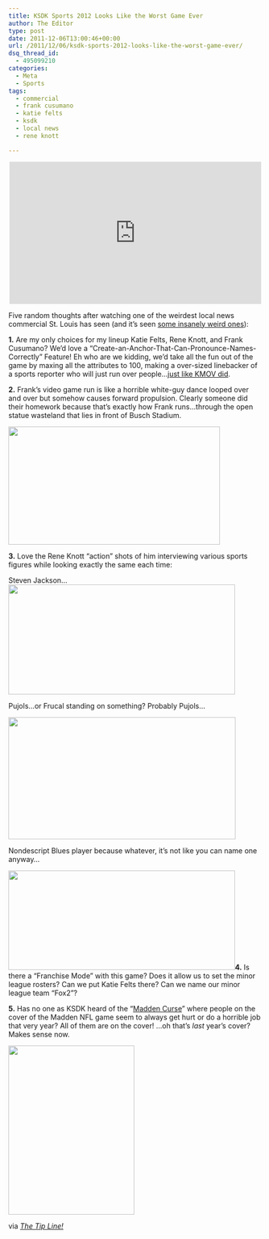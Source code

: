 ```yaml
---
title: KSDK Sports 2012 Looks Like the Worst Game Ever
author: The Editor
type: post
date: 2011-12-06T13:00:46+00:00
url: /2011/12/06/ksdk-sports-2012-looks-like-the-worst-game-ever/
dsq_thread_id:
  - 495099210
categories:
  - Meta
  - Sports
tags:
  - commercial
  - frank cusumano
  - katie felts
  - ksdk
  - local news
  - rene knott

---
```

<span class="embed-youtube" style="text-align:center; display: block;"><iframe class='youtube-player' type='text/html' width='500' height='282' src='http://www.youtube.com/embed/mj24EwJLYdY?version=3&#038;rel=1&#038;fs=1&#038;autohide=2&#038;showsearch=0&#038;showinfo=1&#038;iv_load_policy=1&#038;wmode=transparent' allowfullscreen='true' style='border:0;'></iframe></span>

Five random thoughts after watching one of the weirdest local news commercial St. Louis has seen (and it&#8217;s seen <a href="http://punchingkitty.com/2009/02/04/found-kmovs-channel-4-newsbusters-promo/" target="_blank">some insanely weird ones</a>):

**1.** Are my only choices for my lineup Katie Felts, Rene Knott, and Frank Cusumano? We&#8217;d love a &#8220;Create-an-Anchor-That-Can-Pronounce-Names-Correctly&#8221; Feature! Eh who are we kidding, we&#8217;d take all the fun out of the game by maxing all the attributes to 100, making a over-sized linebacker of a sports reporter who will just run over people&#8230;<a href="http://www.kmov.com/on-tv/bios/64778197.html" target="_blank">just like KMOV did</a>.

**2.** Frank&#8217;s video game run is like a horrible white-guy dance looped over and over but somehow causes forward propulsion. Clearly someone did their homework because that&#8217;s exactly how Frank runs&#8230;through the open statue wasteland that lies in front of Busch Stadium.

[<img class="aligncenter" title="KSDK Frank Cusumano Running" src="http://i.imgur.com/p2fMb.gif" alt="" width="420" height="234" />][1]

**3.** Love the Rene Knott &#8220;action&#8221; shots of him interviewing various sports figures while looking exactly the same each time:

Steven Jackson&#8230;[<img class="aligncenter size-full wp-image-12398" title="ksdk_knott_jackson" src="http://media.punchingkitty.com/wordpress/2011/12/ksdk_knott_jackson.jpg" alt="" width="450" height="218" />][2]

Pujols&#8230;or Frucal standing on something? Probably Pujols&#8230;

[<img class="aligncenter size-full wp-image-12399" title="ksdk_knott_pujols-1" src="http://media.punchingkitty.com/wordpress/2011/12/ksdk_knott_pujols-1.jpg" alt="" width="451" height="242" />][3]

Nondescript Blues player because whatever, it&#8217;s not like you can name one anyway&#8230;

[<img class="aligncenter size-full wp-image-12397" title="ksdk_knott_blues" src="http://media.punchingkitty.com/wordpress/2011/12/ksdk_knott_blues.jpg" alt="" width="450" height="197" />][4]**4.** Is there a &#8220;Franchise Mode&#8221; with this game? Does it allow us to set the minor league rosters? Can we put Katie Felts there? Can we name our minor league team &#8220;Fox2&#8221;?

**5.** Has no one as KSDK heard of the &#8220;<a href="http://en.wikipedia.org/wiki/Madden_NFL#Madden_Curse" target="_blank">Madden Curse</a>&#8221; where people on the cover of the Madden NFL game seem to always get hurt or do a horrible job that very year? All of them are on the cover! &#8230;oh that&#8217;s _last_ year&#8217;s cover? Makes sense now.

[<img class="aligncenter size-full wp-image-12401" title="ksdk_sports_2012" src="http://media.punchingkitty.com/wordpress/2011/12/ksdk_sports_2012.jpg" alt="" width="250" height="335" />][5]

via _<a href="http://punchingkitty.com/tips" target="_blank">The Tip Line!</a>_

 [1]: http://i.imgur.com/p2fMb.gif
 [2]: http://media.punchingkitty.com/wordpress/2011/12/ksdk_knott_jackson.jpg
 [3]: http://media.punchingkitty.com/wordpress/2011/12/ksdk_knott_pujols-1.jpg
 [4]: http://media.punchingkitty.com/wordpress/2011/12/ksdk_knott_blues.jpg
 [5]: http://media.punchingkitty.com/wordpress/2011/12/ksdk_sports_2012.jpg